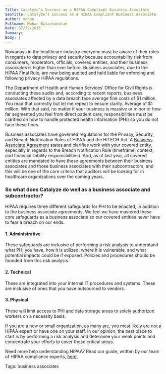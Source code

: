 ```yaml
---
Title: Catalyze’s Success as a HIPAA Compliant Business Associate
SeoTitle: Catalyze’s Success as a HIPAA Compliant Business Associate
Author: mohan
Fullname: Mohan Balachandran
Date: 07/22/2015
Summary: 
Body: |
---
```

Nowadays in the healthcare industry everyone must be aware of their roles in regards to data privacy and security because accountability risk from consumers, moderators, officials, covered entities, and their business associates is higher than ever before. Business associates, due to the HIPAA Final Rule, are now being audited and held liable for enforcing and following privacy HIPAA regulations.

The Department of Health and Human Services’ Office for Civil Rights is conducting these audits and, according to recent reports, business associates affected by a data breach face average fine costs of $1 million. You read that correctly but let me repeat to ensure clarity. Average of $1 million. With that said, no matter if your business is massive or minor or how far segmented you feel from direct patient care, responsibilities must be clarified on how to handle protected health information (PHI) so you do not face these fines.

Business associates have governed regulations for the Privacy, Security, and Breach Notification Rules of HIPAA and the HITECH Act. A [Business Associate Agreement](https://catalyze.io/learn/business-associate-agreements) states and clarifies work with your covered entity, especially in regards to the Breach Notification Rule (timeframe, context, and financial liability responsibilities). And, as of last year, all covered entities are mandated to have these agreements between their business associates and those business associates with their subcontractors, and this will be one of the core criteria that auditors will be looking for in healthcare organizations over the coming years.

### So what does Catalyze do well as a business associate and subcontractor?
HIPAA requires three different safeguards for PHI to be enacted, in addition to the business associate agreements. We feel we have mastered these core safeguards as a business associate so our covered entities never have to fear a breach on our ends. 

#### 1. Administrative
These safeguards are inclusive of performing a risk analysis to understand what PHI you have, how it is utilized, where it is vulnerable, and what potential impacts could be if exposed. Policies and procedures should be founded from this risk analysis.

#### 2. Technical
These are integrated into your internal IT procedures and systems. These are inclusive of ones that you have outsourced to vendors.

#### 3. Physical
These will limit access to PHI and data storage areas to solely authorized workers on a necessity basis.

If you are a new or small organization, as many are, you most likely are not a HIPAA expert or have one on your staff. In our opinion, the best place to start is by performing a risk analysis and determine your weak points and concentrate your efforts to cover those critical areas.

Need more help understanding HIPAA? Read our guide, written by our team of HIPAA compliance experts, [here](https://catalyze.io/hipaa-compliance/).

Tags: business associates
